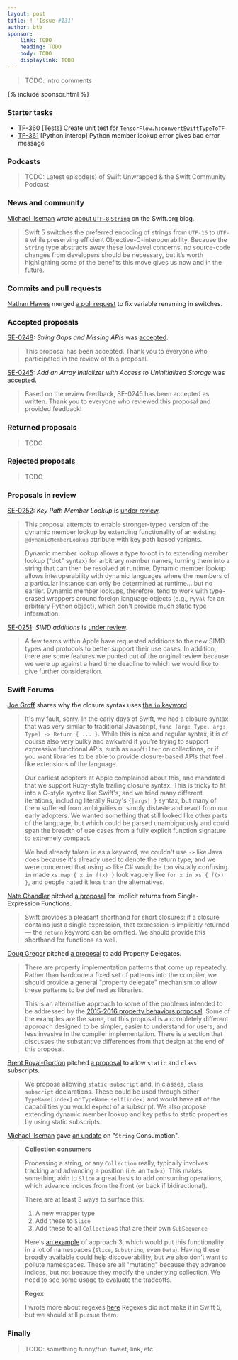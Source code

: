 ```yaml
---
layout: post
title: ! 'Issue #131'
author: btb
sponsor:
    link: TODO
    heading: TODO
    body: TODO
    displaylink: TODO
---
```


> TODO: intro comments

<!--excerpt-->

{% include sponsor.html %}

### Starter tasks

- [TF-360](https://bugs.swift.org/browse/TF-360) [Tests] Create unit test for `TensorFlow.h:convertSwiftTypeToTF`
- [TF-361](https://bugs.swift.org/browse/TF-361) [Python interop] Python member lookup error gives bad error message

### Podcasts

> TODO: Latest episode(s) of Swift Unwrapped & the Swift Community Podcast

### News and community

[Michael Ilseman](https://twitter.com/ilseman/) wrote [about `UTF-8` `String`](https://swift.org/blog/utf8-string/)
on the Swift.org blog.

> Swift 5 switches the preferred encoding of strings from `UTF-16` to `UTF-8`
> while preserving efficient Objective-C-interoperability. Because the `String`
> type abstracts away these low-level concerns, no source-code changes from
> developers should be necessary, but it’s worth highlighting some of the
> benefits this move gives us now and in the future.

### Commits and pull requests

[Nathan Hawes](https://github.com/nathawes) merged [a pull request](https://github.com/apple/swift/pull/23448)
to fix variable renaming in switches.

### Accepted proposals

[SE-0248](https://github.com/apple/swift-evolution/blob/master/proposals/0248-string-gaps-missing-apis.md): *String Gaps and Missing APIs* was [accepted](https://forums.swift.org/t/se-0248-string-gaps-and-missing-apis/21588/5).


> This proposal has been accepted. Thank you to everyone who participated in the
> review of this proposal.

[SE-0245](https://github.com/apple/swift-evolution/blob/master/proposals/0245-array-uninitialized-initializer.md): *Add an Array Initializer with Access to Uninitialized Storage* was [accepted](https://forums.swift.org/t/se-0245-add-an-array-initializer-with-access-to-uninitialized-storage/21469/18).

> Based on the review feedback, SE-0245 has been accepted as written. Thank you
> to everyone who reviewed this proposal and provided feedback!

### Returned proposals

> TODO

### Rejected proposals

> TODO

### Proposals in review

[SE-0252](https://github.com/apple/swift-evolution/blob/master/proposals/0252-keypath-dynamic-member-lookup.md): *Key Path Member Lookup* is [under review](https://forums.swift.org/t/se-0252-key-path-member-lookup/22172).

> This proposal attempts to enable stronger-typed version of the dynamic member
> lookup by extending functionality of an existing `@dynamicMemberLookup`
> attribute with key path based variants.
>
> Dynamic member lookup allows a type to opt in to extending member lookup
> ("dot" syntax) for arbitrary member names, turning them into a string that
> can then be resolved at runtime. Dynamic member lookup allows
> interoperability with dynamic languages where the members of a particular
> instance can only be determined at runtime... but no earlier. Dynamic member
> lookups, therefore, tend to work with type-erased wrappers around foreign
> language objects (e.g., `PyVal` for an arbitrary Python object), which don't
> provide much static type information.

[SE-0251](https://github.com/apple/swift-evolution/blob/master/proposals/0251-simd-additions.md): *SIMD additions* is [under review](https://forums.swift.org/t/se-0251-simd-additions/21957).

> A few teams within Apple have requested additions to the new SIMD types and
> protocols to better support their use cases. In addition, there are some
> features we punted out of the original review because we were up against a
> hard time deadline to which we would like to give further consideration.

### Swift Forums

[Joe Groff](https://twitter.com/jckarter/) shares why the closure syntax uses [the `in` keyword](https://forums.swift.org/t/history-why-does-closure-syntax-use-the-keyword-in/21885/2).

> It's my fault, sorry. In the early days of Swift, we had a closure syntax
> that was very similar to traditional Javascript,
> `func (arg: Type, arg: Type) -> Return { ... }`. While this is nice and
> regular syntax, it is of course also very bulky and awkward if you're trying
> to support expressive functional APIs, such as `map`/`filter` on collections,
> or if you want libraries to be able to provide closure-based APIs that feel
> like extensions of the language.
>
> Our earliest adopters at Apple complained about this, and mandated that we
> support Ruby-style trailing closure syntax.
> This is tricky to fit into a C-style syntax like Swift's, and we tried many
> different iterations, including literally Ruby's `{|args| }` syntax, but many
> of them suffered from ambiguities or simply distaste and revolt from our
> early adopters. We wanted something that still looked like other parts of the
> language, but which could be parsed unambiguously and could span the breadth
> of use cases from a fully explicit function signature to extremely compact.
>
> We had already taken `in` as a keyword, we couldn't use `->` like Java does
> because it's already used to denote the return type, and we were concerned
> that using `=>` like C# would be too visually confusing. `in` made
> `xs.map { x in f(x) }` look vaguely like `for x in xs { f(x) }`, and people
> hated it less than the alternatives.

[Nate Chandler](https://twitter.com/neightchan) pitched [a proposal](https://forums.swift.org/t/pitch-implicit-returns-from-single-expression-functions/21898) for implicit
returns from Single-Expression Functions.

> Swift provides a pleasant shorthand for short closures: if a closure contains
> just a single expression, that expression is implicitly returned — the
> `return` keyword can be omitted. We should provide this shorthand for
> functions as well.

[Doug Gregor](https://twitter.com/dgregor79)
pitched [a proposal](https://forums.swift.org/t/pitch-property-delegates/21895)
to add Property Delegates.

> There are property implementation patterns that come up repeatedly. Rather
> than hardcode a fixed set of patterns into the compiler, we should provide a
> general "property delegate" mechanism to allow these patterns to be defined
> as libraries.
>
> This is an alternative approach to some of the problems intended to be
> addressed by the [2015-2016 property behaviors proposal](https://github.com/apple/swift-evolution/blob/master/proposals/0030-property-behavior-decls.md).
> Some of the examples are the same, but this proposal is a completely
> different approach designed to be simpler, easier to understand for users,
> and less invasive in the compiler implementation. There is a section that
> discusses the substantive differences from that design at the end of this
> proposal.

[Brent Royal-Gordon](https://twitter.com/brentdax)
pitched [a proposal](https://forums.swift.org/t/pitch-static-and-class-subscripts/21850)
to allow `static` and `class` subscripts.

> We propose allowing `static subscript` and, in classes, `class subscript`
> declarations. These could be used through either `TypeName[index]` or
> `TypeName.self[index]` and would have all of the capabilities you would
> expect of a subscript. We also propose extending dynamic member lookup and
> key paths to static properties by using static subscripts.

[Michael Ilseman]() gave [an update](https://forums.swift.org/t/string-consumption/21907)
on "`String` Consumption".

> **Collection consumers**
>
> Processing a string, or any `Collection` really, typically involves tracking
> and advancing a position (i.e. an `Index`). This makes something akin to
> `Slice` a great basis to add consuming operations, which advance indices from
> the front (or back if bidirectional).
>
> There are at least 3 ways to surface this:
>
> 1. A new wrapper type
> 2. Add these to `Slice`
> 3. Add these to all `Collection`s that are their own `SubSequence`
>
> Here's [an example](https://gist.github.com/milseman/f9b5528345db3a36bbdd138af52c5cda)
> of approach 3, which would put this functionality in a lot of namespaces
> (`Slice`, `Substring`, even `Data`). Having these broadly available could
> help discoverability, but we also don’t want to pollute namespaces. These are
> all "mutating" because they advance indices, but not because they modify the
> underlying collection. We need to see some usage to evaluate the tradeoffs.
>
> **Regex**
>
> I wrote more about regexes [here](https://gist.github.com/milseman/bb39ef7f170641ae52c13600a512782f#one-possible-approach)
> Regexes did not make it in Swift 5, but we should still pursue them.

### Finally

> TODO: something funny/fun. tweet, link, etc.
